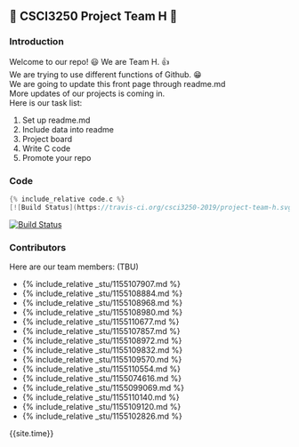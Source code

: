 ## :beginner: CSCI3250 Project Team H :star2:
### Introduction
Welcome to our repo! :smiley: 
We are Team H. :+1:  
We are trying to use different functions of Github. :grin:  
We are going to update this front page through readme.md  
More updates of our projects is coming in.  
Here is our task list:

1. Set up readme.md
2. Include data into readme
3. Project board
4. Write C code
5. Promote your repo

### Code
```c
{% include_relative code.c %}
[![Build Status](https://travis-ci.org/csci3250-2019/project-team-h.svg?branch=master)](https://travis-ci.org/csci3250-2019/project-team-h)
```
[![Build Status](https://travis-ci.org/csci3250-2019/project-team-h.svg?branch=master)](https://travis-ci.org/csci3250-2019/project-team-h)

### Contributors

Here are our team members: (TBU)  
- {% include_relative _stu/1155107907.md %}  
- {% include_relative _stu/1155108884.md %}  
- {% include_relative _stu/1155108968.md %}  
- {% include_relative _stu/1155108980.md %}  
- {% include_relative _stu/1155110677.md %}  
- {% include_relative _stu/1155107857.md %}  
- {% include_relative _stu/1155108972.md %}  
- {% include_relative _stu/1155109832.md %}  
- {% include_relative _stu/1155109570.md %}  
- {% include_relative _stu/1155110554.md %}  
- {% include_relative _stu/1155074616.md %}  
- {% include_relative _stu/1155099069.md %}  
- {% include_relative _stu/1155110140.md %}  
- {% include_relative _stu/1155109120.md %}  
- {% include_relative _stu/1155102826.md %}  

{{site.time}}
